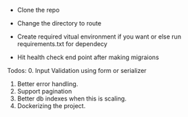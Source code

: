 * Clone the repo

* Change the directory to route

* Create required vitual environment if you want or else run requirements.txt for dependecy

* Hit health check end point after making migraions



Todos:
0. Input Validation using form or serializer
1. Better error handling.
2. Support pagination
3. Better db indexes when this is scaling.
4. Dockerizing the project.

